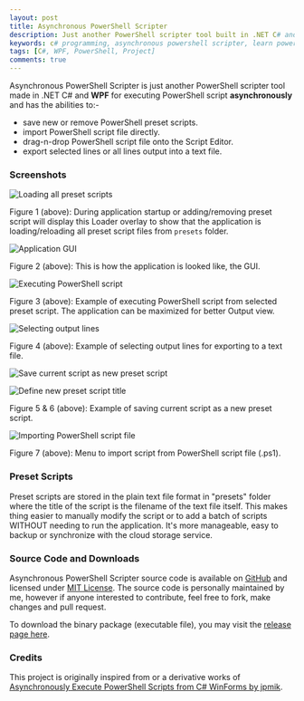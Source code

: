 ```yaml
---
layout: post
title: Asynchronous PowerShell Scripter
description: Just another PowerShell scripter tool built in .NET C# and WPF to simply manages the PowerShell scripts, or to run the script asynchronously and also as a tool to learn PowerShell programming.
keywords: c# programming, asynchronous powershell scripter, learn powershell, manage powershell preset scripts, powershell scripts, execute powershell asynchronously
tags: [C#, WPF, PowerShell, Project]
comments: true
---
```


Asynchronous PowerShell Scripter is just another PowerShell scripter tool made in .NET C# and **WPF** for executing PowerShell script **asynchronously** and has the abilities to:-

- save new or remove PowerShell preset scripts.
- import PowerShell script file directly.
- drag-n-drop PowerShell script file onto the Script Editor.
- export selected lines or all lines output into a text file.

### Screenshots

![Loading all preset scripts](http://i.imgur.com/jwH7z94.png)

Figure 1 (above): During application startup or adding/removing preset script will display this Loader overlay to show that the application is loading/reloading all preset script files from `presets` folder.


![Application GUI](http://i.imgur.com/QIiIiPb.png)

Figure 2 (above): This is how the application is looked like, the GUI.


![Executing PowerShell script](http://i.imgur.com/aumSwRz.png)

Figure 3 (above): Example of executing PowerShell script from selected preset script. The application can be maximized for better Output view.


![Selecting output lines](http://i.imgur.com/wkeT8Yo.png)

Figure 4 (above): Example of selecting output lines for exporting to a text file.


![Save current script as new preset script](http://i.imgur.com/cJBS41G.png)

![Define new preset script title](http://i.imgur.com/DGwi2J7.png)

Figure 5 & 6 (above): Example of saving current script as a new preset script.


![Importing PowerShell script file](http://i.imgur.com/D6rnHDz.png)

Figure 7 (above): Menu to import script from PowerShell script file (.ps1).

### Preset Scripts

Preset scripts are stored in the plain text file format in "presets" folder where the title of the script is the filename of the text file itself. This makes thing easier to manually modify the script or to add a batch of scripts WITHOUT needing to run the application. It's more manageable, easy to backup or synchronize with the cloud storage service.

### Source Code and Downloads

Asynchronous PowerShell Scripter source code is available on [GitHub](https://github.com/heiswayi/AsyncPowerShellScripter) and licensed under [MIT License](https://github.com/heiswayi/AsyncPowerShellScripter/blob/master/LICENSE.md). The source code is personally maintained by me, however if anyone interested to contribute, feel free to fork, make changes and pull request.

To download the binary package (executable file), you may visit the [release page here](https://github.com/heiswayi/AsyncPowerShellScripter/releases).

### Credits

This project is originally inspired from or a derivative works of [Asynchronously Execute PowerShell Scripts from C# WinForms by jpmik](https://www.codeproject.com/Articles/18409/Asynchronously-Execute-PowerShell-Scripts-from-C).
